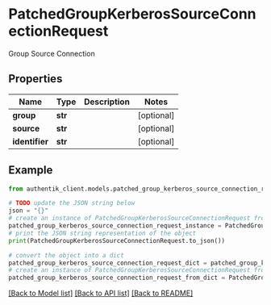 # PatchedGroupKerberosSourceConnectionRequest

Group Source Connection

## Properties

Name | Type | Description | Notes
------------ | ------------- | ------------- | -------------
**group** | **str** |  | [optional] 
**source** | **str** |  | [optional] 
**identifier** | **str** |  | [optional] 

## Example

```python
from authentik_client.models.patched_group_kerberos_source_connection_request import PatchedGroupKerberosSourceConnectionRequest

# TODO update the JSON string below
json = "{}"
# create an instance of PatchedGroupKerberosSourceConnectionRequest from a JSON string
patched_group_kerberos_source_connection_request_instance = PatchedGroupKerberosSourceConnectionRequest.from_json(json)
# print the JSON string representation of the object
print(PatchedGroupKerberosSourceConnectionRequest.to_json())

# convert the object into a dict
patched_group_kerberos_source_connection_request_dict = patched_group_kerberos_source_connection_request_instance.to_dict()
# create an instance of PatchedGroupKerberosSourceConnectionRequest from a dict
patched_group_kerberos_source_connection_request_from_dict = PatchedGroupKerberosSourceConnectionRequest.from_dict(patched_group_kerberos_source_connection_request_dict)
```
[[Back to Model list]](../README.md#documentation-for-models) [[Back to API list]](../README.md#documentation-for-api-endpoints) [[Back to README]](../README.md)


